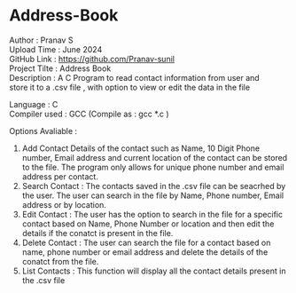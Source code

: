 # Address-Book
Author : Pranav S  
Upload Time : June 2024  
GitHub Link : https://github.com/Pranav-sunil  
Project Tilte : Address Book  
Description : A C Program to read contact information from user and   
store it to a .csv file , with option to view or edit the data in the file  

Language : C  
Compiler used : GCC (Compile as : gcc *.c )  

Options Avaliable :  
1. Add Contact
   Details of the contact such as Name, 10 Digit Phone number, Email address and current location
   of the contact can be stored to the file. The program only allows for unique phone number and
   email address per contact.
2. Search Contact :
   The contacts saved in the .csv file can be seacrhed by the user. The user can search in the file
   by Name, Phone number, Email address or by location.
3. Edit Contact :
   The user has the option to search in the file for a specific contact based on Name, Phone Number
   or location and then edit the details if the conatct is present in the file.  
4. Delete Contact :
   The user can search the file for a contact based on name, phone number or email address and delete
   the details of the conatct from the file.  
5. List Contacts :
   This function will display all the contact details present in the .csv file  
